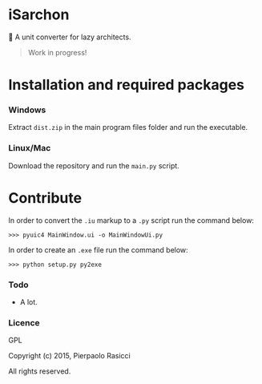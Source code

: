 iSarchon
========

:triangular_ruler: A unit converter for lazy architects.

> Work in progress!

# Installation and required packages

### Windows

Extract `dist.zip` in the main program files folder and run the executable.

### Linux/Mac

Download the repository and run the `main.py` script.

# Contribute

In order to convert the `.iu`  markup to a `.py` script run the command below:
	
	>>> pyuic4 MainWindow.ui -o MainWindowUi.py
	
In order to create an `.exe` file run the command below:

	>>> python setup.py py2exe

### Todo

- A lot.

### Licence

GPL

Copyright (c) 2015, Pierpaolo Rasicci

All rights reserved.
